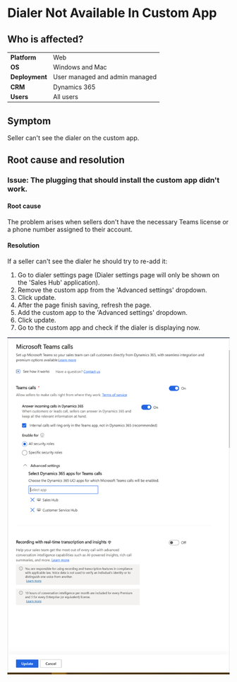 # Dialer Not Available In Custom App
## Who is affected?
|                |                                 |
|----------------|---------------------------------|
| **Platform**   | Web                             |
| **OS**         | Windows and Mac                 |
| **Deployment** | User managed and admin managed  |
| **CRM**        | Dynamics 365                    |
| **Users**      | All users                       |


## Symptom
Seller can't see the dialer on the custom app.

## Root cause and resolution
### Issue: The plugging that should install the custom app didn't work.

#### Root cause
The problem arises when sellers don't have the necessary Teams license or a phone number assigned to their account.

#### Resolution
If a seller can't see the dialer he should try to re-add it:
1. Go to dialer settings page (Dialer settings page will only be shown on the 'Sales Hub' application).
2. Remove the custom app from the 'Advanced settings' dropdown.
3. Click update.
4. After the page finish saving, refresh the page.
5. Add the custom app to the 'Advanced settings' dropdown.
6. Click update.
7. Go to the custom app and check if the dialer is displaying now.

![](media/dialer-not-available-in-custom-app/dialer-settings-page-advanced-settings.png)